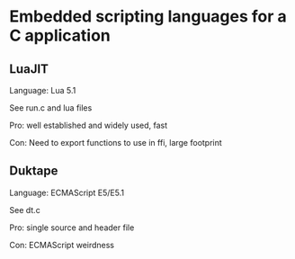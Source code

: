 # Embedded scripting languages for a C application

## LuaJIT

Language: Lua 5.1

See run.c and lua files

Pro: well established and widely used, fast

Con: Need to export functions to use in ffi, large footprint

## Duktape

Language: ECMAScript E5/E5.1

See dt.c

Pro: single source and header file

Con: ECMAScript weirdness
